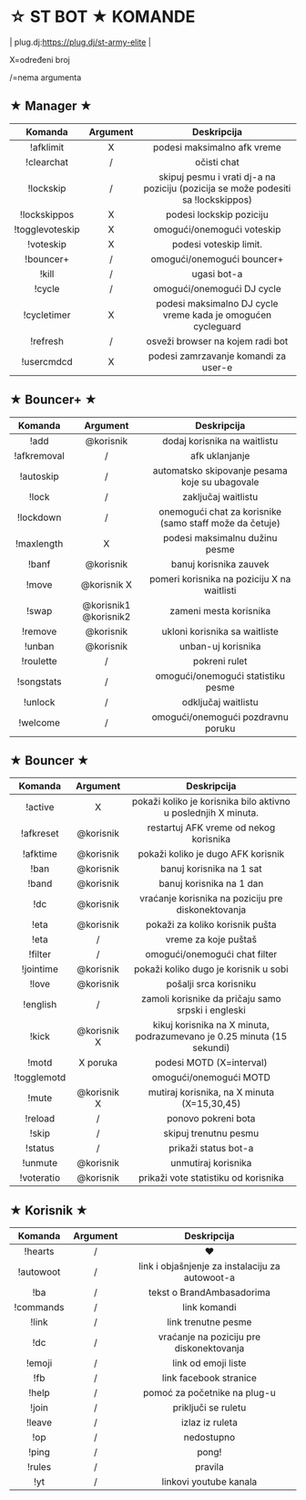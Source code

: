 ☆ ST BOT ★ KOMANDE
====================

| plug.dj:https://plug.dj/st-army-elite |

 X=određeni broj 

 /=nema argumenta 
 
 
★ Manager ★
-------------

|Komanda | Argument |  Deskripcija |
|:------:|:---------:|:--------------------------------------:|
|!afklimit | X | podesi maksimalno afk vreme |
|!clearchat | / |očisti chat |
|!lockskip | /  | skipuj pesmu i vrati dj-a na poziciju (pozicija se može podesiti sa !lockskippos) |
|!lockskippos | X | podesi lockskip poziciju |
|!togglevoteskip | X | omogući/onemogući voteskip |
|!voteskip | X | podesi voteskip limit. |
|!bouncer+ | / | omogući/onemogući bouncer+ |
|!kill | / | ugasi bot-a |
|!cycle | / | omogući/onemogući DJ cycle |
|!cycletimer | X | podesi maksimalno DJ cycle vreme kada je omogućen cycleguard |
|!refresh | / |  osveži browser na kojem radi bot |
|!usercmdcd | X | podesi zamrzavanje komandi za user-e |

★ Bouncer+ ★
--------------

|Komanda | Argument |  Deskripcija |
|:------:|:---------:|:--------------------------------------:|
|!add | @korisnik | dodaj korisnika na waitlistu |
|!afkremoval | / | afk uklanjanje |
|!autoskip | / | automatsko skipovanje pesama koje su ubagovale |
|!lock | / | zaključaj waitlistu |
|!lockdown | / | onemogući chat za korisnike (samo staff može da četuje) |
|!maxlength | X | podesi maksimalnu dužinu pesme |
|!banf | @korisnik | banuj korisnika zauvek |
|!move | @korisnik X | pomeri korisnika na poziciju X na waitlisti |
|!swap | @korisnik1 @korisnik2 | zameni mesta korisnika |
|!remove | @korisnik | ukloni korisnika sa waitliste |
|!unban | @korisnik | unban-uj korisnika |
|!roulette | / | pokreni rulet |
|!songstats | / | omogući/onemogući statistiku pesme |
|!unlock | / | odključaj waitlistu |
|!welcome | / | omogući/onemogući pozdravnu poruku |

★ Bouncer ★
-------------

|Komanda | Argument|  Deskripcija |
|:------:|:---------:|:--------------------------------------:|
|!active | X | pokaži koliko je korisnika bilo aktivno u poslednjih X minuta. |
|!afkreset | @korisnik | restartuj AFK vreme od nekog korisnika |
|!afktime| @korisnik | pokaži koliko je dugo AFK korisnik |
|!ban | @korisnik | banuj korisnika na 1 sat |
|!band | @korisnik | banuj korisnika na 1 dan |
|!dc | @korisnik | vraćanje korisnika na poziciju pre diskonektovanja |
|!eta | @korisnik | pokaži za koliko korisnik pušta |
|!eta | / | vreme za koje puštaš |
|!filter | / | omogući/onemogući chat filter |
|!jointime | @korisnik | pokaži koliko dugo je korisnik u sobi |
|!love | @korisnik | pošalji srca korisniku |
|!english | / | zamoli korisnike da pričaju samo srpski i engleski |
|!kick | @korisnik X | kikuj korisnika na X minuta, podrazumevano je  0.25 minuta (15 sekundi) |
|!motd | X poruka | podesi MOTD (X=interval) |
|!togglemotd | | omogući/onemogući MOTD |
|!mute | @korisnik X | mutiraj korisnika, na X minuta (X=15,30,45) |
|!reload | / | ponovo pokreni bota |
|!skip | / | skipuj trenutnu pesmu |
|!status | / | prikaži status bot-a |
|!unmute | @korisnik | unmutiraj korisnika |
|!voteratio | @korisnik | prikaži vote statistiku od korisnika |

★ Korisnik ★
---------------

|Komanda | Argument |  Deskripcija |
|:------:|:---------:|:--------------------------------------:|
|!hearts | / | ♥ |
|!autowoot | / | link i objašnjenje za instalaciju za autowoot-a |
|!ba | / | tekst o BrandAmbasadorima |
|!commands | / | link komandi |
|!link | / | link trenutne pesme |
|!dc| / | vraćanje na poziciju pre diskonektovanja  |
|!emoji | / | link od emoji liste |
|!fb | / | link facebook stranice |
|!help | / | pomoć za početnike na plug-u |
|!join | / | priključi se ruletu |
|!leave | / | izlaz iz ruleta |
|!op | / | nedostupno |
|!ping | / | pong! |
|!rules | / | pravila |
|!yt | / | linkovi youtube kanala |
